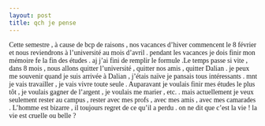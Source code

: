 ```yaml
---
layout: post
title: qch je pense
---
```


<p><font face="Times New Roman">Cette semestre , à cause de bcp de raisons , nos vacances d’hiver commencent le 8 février et nous reviendrons à l’université au mois d’avril . pendant les vacances je dois finir mon mémoire fe la fin des études . aj j’ai fini de remplir le formule .</font><font face="Times New Roman">Le temps passe si vite , dans 8 mois , nous allons quitter l’université , quitter nos amis , quitter Dalian . je peux me souvenir quand je suis arrivée à Dalian , j’étais naïve je pansais tous intéressants . mnt je vais travailler , je vais vivre toute seule . </font><font face="Times New Roman">Auparavant je voulais finir mes études le plus tôt , je voulais gagner de l’argent , je voulais me marier , etc. . mais actuellement je veux seulement rester au campus , rester avec mes profs , avec mes amis , avec mes camarades . </font><font face="Times New Roman">L’homme est bizarre , il toujours regret de ce qu’il a perdu . on ne dit que c’est la vie ! la vie est cruelle ou belle ? </font></p>
